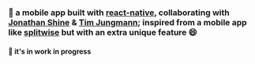 ### 🚀 a mobile app built with [react-native](https://reactnative.dev/), collaborating with [Jonathan Shine](https://github.com/jonathanshine) & [Tim Jungmann](https://github.com/timjungmann); inspired from a mobile app like [splitwise](https://www.splitwise.com/) but with an extra unique feature 😄

#### 🔧 it's in work in progress
